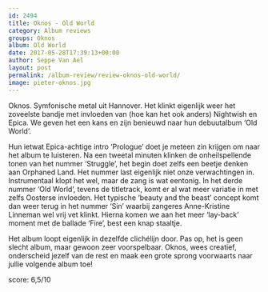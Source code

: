 ```yaml
---
id: 2494
title: Oknos - Old World
category: Album reviews
groups: Oknos
album: Old World
date: 2017-05-28T17:39:13+00:00
author: Seppe Van Ael
layout: post
permalink: /album-review/review-oknos-old-world/
image: pieter-oknos.jpg
---
```

Oknos. Symfonische metal uit Hannover. Het klinkt eigenlijk weer het zoveelste bandje met invloeden van (hoe kan het ook anders) Nightwish en Epica. We geven het een kans en zijn benieuwd naar hun debuutalbum ‘Old World’.

Hun ietwat Epica-achtige intro ‘Prologue’ doet je meteen zin krijgen om naar het album te luisteren. Na een tweetal minuten klinken de onheilspellende tonen van het nummer ‘Struggle’, het begin doet zelfs een beetje denken aan Orphaned Land. Het nummer last eigenlijk niet onze verwachtingen in. Instrumentaal klopt het wel, maar de zang is wat eentonig. In het derde nummer ‘Old World’, tevens de titletrack, komt er al wat meer variatie in met zelfs Oosterse invloeden. Het typische ‘beauty and the beast’ concept komt dan weer terug in het nummer ‘Sin’ waarbij zangeres Anne-Kristine Linneman wel vrij vet klinkt. Hierna komen we aan het meer ‘lay-back’ moment met de ballade ‘Fire’, best een knap staaltje.

Het album loopt eigenlijk in dezelfde clichélijn door. Pas op, het is geen slecht album, maar gewoon zeer voorspelbaar. Oknos, wees creatief, onderscheid jezelf van de rest en maak een grote sprong voorwaarts naar jullie volgende album toe!

score: 6,5/10
